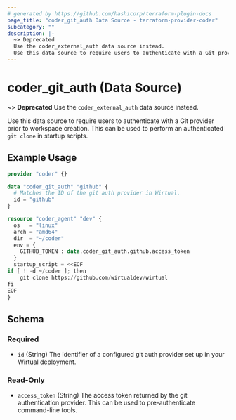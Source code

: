 ```yaml
---
# generated by https://github.com/hashicorp/terraform-plugin-docs
page_title: "coder_git_auth Data Source - terraform-provider-coder"
subcategory: ""
description: |-
  ~> Deprecated
  Use the coder_external_auth data source instead.
  Use this data source to require users to authenticate with a Git provider prior to workspace creation. This can be used to perform an authenticated git clone in startup scripts.
---
```


# coder_git_auth (Data Source)

~> **Deprecated**
Use the `coder_external_auth` data source instead.

Use this data source to require users to authenticate with a Git provider prior to workspace creation. This can be used to perform an authenticated `git clone` in startup scripts.

## Example Usage

```terraform
provider "coder" {}

data "coder_git_auth" "github" {
  # Matches the ID of the git auth provider in Wirtual.
  id = "github"
}

resource "coder_agent" "dev" {
  os   = "linux"
  arch = "amd64"
  dir  = "~/coder"
  env = {
    GITHUB_TOKEN : data.coder_git_auth.github.access_token
  }
  startup_script = <<EOF
if [ ! -d ~/coder ]; then
    git clone https://github.com/wirtualdev/wirtual
fi
EOF
}
```

<!-- schema generated by tfplugindocs -->
## Schema

### Required

- `id` (String) The identifier of a configured git auth provider set up in your Wirtual deployment.

### Read-Only

- `access_token` (String) The access token returned by the git authentication provider. This can be used to pre-authenticate command-line tools.

